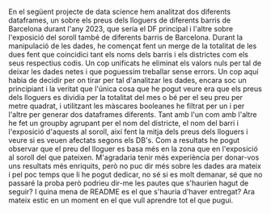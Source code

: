 En el següent projecte de data science hem analitzat dos diferents dataframes, un sobre els preus dels lloguers de diferents barris de Barcelona durant l'any 2023, que sería el DF principal i l'altre sobre l'exposició del soroll també de diferents barris de Barcelona.
Durant la manipulació de les dades, he començat fent un merge de la totalitat de les dues fent que coincidici tant els noms dels barris i els districtes com els seus respectius codis. Un cop unificats he eliminat els valors nuls per tal de deixar les dades netes i que poguessim treballar sense errors. Un cop aquí habia de decidir per on tirar per tal d'analitzar les dades, encara soc un principiant i la veritat que l'única cosa que he pogut veure era que els preus dels lloguers es dividia per la totalitat del mes o bé per el seu preu per metre quadrat, i utilitzant les màscares booleanes he filtrat per un i per l'altre per generar dos dataframes diferents. Tant amb l'un com amb l'altre he fet un groupby agrupant per el nom del districte, el nom del barri i l'exposició d'aquests al soroll, així fent la mitja dels preus dels lloguers i veure si es veuen afectats segons els DB's.
Com a resultats he pogut observar que el preu del lloguer es basa més en la zona que en l'exposició al soroll del que pateixen.
M'agradaria tenir més experiència per donar-vos uns resultats més enriquits, però no puc dir més sobre les dades ara mateix i pel poc temps que li he pogut dedicar, no sé si es molt demanar, sé que no passaré la proba però podrieu dir-me les pautes que s'haurien hagut de seguir? I quina mena de README es el que s'hauria d'haver entregat? Ara mateix estic en un moment en el que vull aprendre tot el que pugui.
